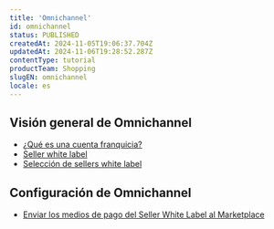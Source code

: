```yaml
---
title: 'Omnichannel'
id: omnichannel
status: PUBLISHED
createdAt: 2024-11-05T19:06:37.704Z
updatedAt: 2024-11-06T19:28:52.287Z
contentType: tutorial
productTeam: Shopping
slugEN: omnichannel
locale: es
---
```


## Visión general de Omnichannel

- [¿Qué es una cuenta franquicia?](https://help.vtex.com/es/docs/tutorials/que-es-una-cuenta-franquicia)
- [Seller white label](https://help.vtex.com/es/docs/tutorials/seller-white-label)
- [Selección de sellers white label](https://help.vtex.com/es/docs/tutorials/seleccion-de-sellers-white-label)

## Configuración de Omnichannel

- [Enviar los medios de pago del Seller White Label al Marketplace](https://help.vtex.com/es/docs/tutorials/enviar-los-medios-de-pago-del-seller-white-label-al-marketplace)

